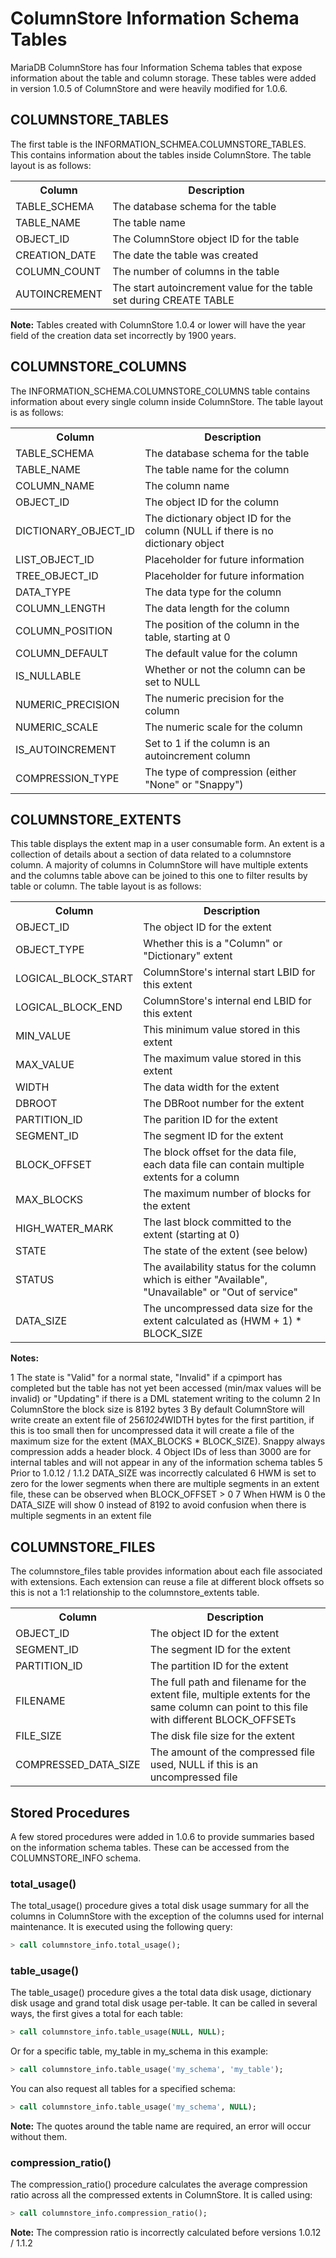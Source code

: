 # ColumnStore Information Schema Tables

MariaDB ColumnStore has four Information Schema tables that expose information about the table and column storage. These tables were added in version 1.0.5 of ColumnStore and were heavily modified for 1.0.6.

## COLUMNSTORE_TABLES

The first table is the INFORMATION_SCHMEA.COLUMNSTORE_TABLES. This contains information about the tables inside ColumnStore. The table layout is as follows:

<table><tbody><tr><th>Column</th><th>Description</th></tr>
<tr><td>TABLE_SCHEMA</td><td>The database schema for the table</td></tr>
<tr><td>TABLE_NAME</td><td>The table name</td></tr>
<tr><td>OBJECT_ID</td><td>The ColumnStore object ID for the table</td></tr>
<tr><td>CREATION_DATE</td><td>The date the table was created</td></tr>
<tr><td>COLUMN_COUNT</td><td>The number of columns in the table</td></tr>
<tr><td>AUTOINCREMENT</td><td>The start autoincrement value for the table set during CREATE TABLE</td></tr>
</tbody></table>

<strong>Note:</strong> Tables created with ColumnStore 1.0.4 or lower will have the year field of the creation data set incorrectly by 1900 years.

## COLUMNSTORE_COLUMNS

The INFORMATION_SCHEMA.COLUMNSTORE_COLUMNS table contains information about every single column inside ColumnStore. The table layout is as follows:

<table><tbody><tr><th>Column</th><th>Description</th></tr>
<tr><td>TABLE_SCHEMA</td><td>The database schema for the table</td></tr>
<tr><td>TABLE_NAME</td><td>The table name for the column</td></tr>
<tr><td>COLUMN_NAME</td><td>The column name</td></tr>
<tr><td>OBJECT_ID</td><td>The object ID for the column</td></tr>
<tr><td>DICTIONARY_OBJECT_ID</td><td>The dictionary object ID for the column (NULL if there is no dictionary object</td></tr>
<tr><td>LIST_OBJECT_ID</td><td>Placeholder for future information</td></tr>
<tr><td>TREE_OBJECT_ID</td><td>Placeholder for future information</td></tr>
<tr><td>DATA_TYPE</td><td>The data type for the column</td></tr>
<tr><td>COLUMN_LENGTH</td><td>The data length for the column</td></tr>
<tr><td>COLUMN_POSITION</td><td>The position of the column in the table, starting at 0</td></tr>
<tr><td>COLUMN_DEFAULT</td><td>The default value for the column</td></tr>
<tr><td>IS_NULLABLE</td><td>Whether or not the column can be set to NULL</td></tr>
<tr><td>NUMERIC_PRECISION</td><td>The numeric precision for the column</td></tr>
<tr><td>NUMERIC_SCALE</td><td>The numeric scale for the column</td></tr>
<tr><td>IS_AUTOINCREMENT</td><td>Set to 1 if the column is an autoincrement column</td></tr>
<tr><td>COMPRESSION_TYPE</td><td>The type of compression (either "None" or "Snappy")</td></tr>
</tbody></table>

## COLUMNSTORE_EXTENTS

This table displays the extent map in a user consumable form. An extent is a collection of details about a section of data related to a columnstore column. A majority of columns in ColumnStore will have multiple extents and the columns table above can be joined to this one to filter results by table or column. The table layout is as follows:

<table><tbody><tr><th>Column</th><th>Description</th></tr>
<tr><td>OBJECT_ID</td><td>The object ID for the extent</td></tr>
<tr><td>OBJECT_TYPE</td><td>Whether this is a "Column" or "Dictionary" extent</td></tr>
<tr><td>LOGICAL_BLOCK_START</td><td>ColumnStore's internal start LBID for this extent</td></tr>
<tr><td>LOGICAL_BLOCK_END</td><td>ColumnStore's internal end LBID for this extent</td></tr>
<tr><td>MIN_VALUE</td><td>This minimum value stored in this extent</td></tr>
<tr><td>MAX_VALUE</td><td>The maximum value stored in this extent</td></tr>
<tr><td>WIDTH</td><td>The data width for the extent</td></tr>
<tr><td>DBROOT</td><td>The DBRoot number for the extent</td></tr>
<tr><td>PARTITION_ID</td><td>The parition ID for the extent</td></tr>
<tr><td>SEGMENT_ID</td><td>The segment ID for the extent</td></tr>
<tr><td>BLOCK_OFFSET</td><td>The block offset for the data file, each data file can contain multiple extents for a column</td></tr>
<tr><td>MAX_BLOCKS</td><td>The maximum number of blocks for the extent</td></tr>
<tr><td>HIGH_WATER_MARK</td><td>The last block committed to the extent (starting at 0)</td></tr>
<tr><td>STATE</td><td>The state of the extent (see below)</td></tr>
<tr><td>STATUS</td><td>The availability status for the column which is either "Available", "Unavailable" or "Out of service"</td></tr>
<tr><td>DATA_SIZE</td><td>The uncompressed data size for the extent calculated as (HWM + 1) * BLOCK_SIZE</td></tr>
</tbody></table>

<strong>Notes:</strong>

1 The state is "Valid" for a normal state, "Invalid" if a cpimport has completed but the table has not yet been accessed (min/max values will be invalid) or "Updating" if there is a DML statement writing to the column
2 In ColumnStore the block size is 8192 bytes
3 By default ColumnStore will write create an extent file of 256*1024*WIDTH bytes for the first partition, if this is too small then for uncompressed data it will create a file of the maximum size for the extent (MAX_BLOCKS * BLOCK_SIZE). Snappy always compression adds a header block.
4 Object IDs of less than 3000 are for internal tables and will not appear in any of the information schema tables
5 Prior to 1.0.12 / 1.1.2 DATA_SIZE was incorrectly calculated
6 HWM is set to zero for the lower segments when there are multiple segments in an extent file, these can be observed when BLOCK_OFFSET &gt; 0
7 When HWM is 0 the DATA_SIZE will show 0 instead of 8192 to avoid confusion when there is multiple segments in an extent file

## COLUMNSTORE_FILES

The columnstore_files table provides information about each file associated with extensions. Each extension can reuse a file at different block offsets so this is not a 1:1 relationship to the columnstore_extents table.

<table><tbody><tr><th>Column</th><th>Description</th></tr>
<tr><td>OBJECT_ID</td><td>The object ID for the extent</td></tr>
<tr><td>SEGMENT_ID</td><td>The segment ID for the extent</td></tr>
<tr><td>PARTITION_ID</td><td>The partition ID for the extent</td></tr>
<tr><td>FILENAME</td><td>The full path and filename for the extent file, multiple extents for the same column can point to this file with different BLOCK_OFFSETs</td></tr>
<tr><td>FILE_SIZE</td><td>The disk file size for the extent</td></tr>
<tr><td>COMPRESSED_DATA_SIZE</td><td>The amount of the compressed file used, NULL if this is an uncompressed file</td></tr>
</tbody></table>

## Stored Procedures

A few stored procedures were added in 1.0.6 to provide summaries based on the information schema tables. These can be accessed from the COLUMNSTORE_INFO schema.

### total_usage()

The total_usage() procedure gives a total disk usage summary for all the columns in ColumnStore with the exception of the columns used for internal maintenance. It is executed using the following query:

```sql
> call columnstore_info.total_usage();
```

### table_usage()

The table_usage() procedure gives a the total data disk usage, dictionary disk usage and grand total disk usage per-table. It can be called in several ways, the first gives a total for each table:

```sql
> call columnstore_info.table_usage(NULL, NULL);
```

Or for a specific table, my_table in my_schema in this example:

```sql
> call columnstore_info.table_usage('my_schema', 'my_table');
```

You can also request all tables for a specified schema:

```sql
> call columnstore_info.table_usage('my_schema', NULL);
```

<strong>Note:</strong> The quotes around the table name are required, an error will occur without them.

### compression_ratio()

The compression_ratio() procedure calculates the average compression ratio across all the compressed extents in ColumnStore. It is called using:

```sql
> call columnstore_info.compression_ratio();
```

<strong>Note:</strong> The compression ratio is incorrectly calculated before versions 1.0.12 / 1.1.2